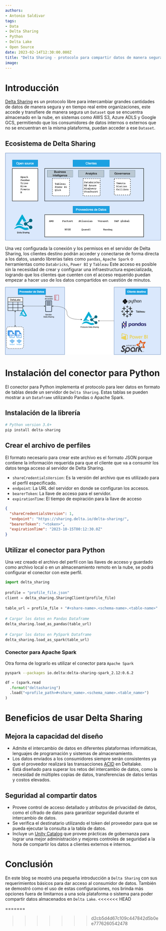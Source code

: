 ```yaml
---
authors:
- Antonio Saldivar
tags:
- Data
- Delta Sharing
- Python
- Delta Lake
- Open Source
date: 2023-02-14T12:30:00.000Z
title: "Delta Sharing - protocolo para compartir datos de manera segura"
image: 
---
```


# Introducción 
[Delta Sharing](https://delta.io/sharing/) es un protocolo libre para intercambiar grandes cantidades de datos de manera segura y en tiempo real entre organizaciones, este accede y transfiere de manera segura un `Dataset` que se encuentra almacenado en la nube, en sistemas como AWS S3, Azure ADLS y Google GCS, permitiendo que los consumidores de datos internos o externos que no se encuentran en la misma plataforma, puedan acceder a ese `Dataset`.

## Ecosistema de Delta Sharing
![](https://raw.githubusercontent.com/ippontech/blog-usa/master/images/2023/02/deltasharing-eco.png)

Una vez configurada la conexión y los permisos en el servidor de Delta Sharing, los clientes destino podrán acceder y conectarse de forma directa a los datos, usando librerías tales como `pandas`, `Apache Spark` o herramientas como `Databricks`, `Power BI` y `Tableau` Este acceso es posible sin la necesidad de crear y configurar una infraestructura especializada, logrando que los clientes que cuenten con el acceso requerido puedan empezar a hacer uso de los datos compartidos en cuestión de minutos.

![](https://raw.githubusercontent.com/ippontech/blog-usa/master/images/2023/02/deltasharing.png)
# Instalación del conector para Python
El conector para Python implementa el protocolo para leer datos en formato de tablas desde un servidor de `Delta Sharing`. Estas tablas se pueden mostrar a un `Dataframe` utilizando  Pandas o Apache Spark.


## Instalación de la librería

```python
# Python version 3.6+
pip install delta-sharing
```

## Crear el archivo de perfiles
El formato necesario para crear este archivo es el formato JSON porque contiene la información requerida para que el cliente que va a consumir los datos tenga acceso al servidor de Delta Sharing.
- `shareCredentialsVersion`: Es la versión del archivo que es utilizado para el perfil especificado.
- `endpoint`: La URL del servidor en donde se configuran los accesos.
- `bearerToken`: La llave de acceso para el servidor.
- `expirationTime`: El tiempo de expiración para la llave de acceso

```json
{
  "shareCredentialsVersion": 1,
  "endpoint": "https://sharing.delta.io/delta-sharing/",
  "bearerToken": "<token>",
  "expirationTime": "2023-10-15T00:12:30.0Z"
}

```
## Utilizar el conector para Python

Una vez creado el archivo del perfil con las llaves de acceso y guardado como archivo local o en un almacenamiento remoto en la nube, se podrá configurar el conector con este perfil.

```python
import delta_sharing

profile = "profile_file.json"
client = delta_sharing.SharingClient(profile_file)

table_url = profile_file + "#<share-name>.<schema-name>.<table-name>"

# Cargar los datos en Pandas Dataframe
delta_sharing.load_as_pandas(table_url)

# Cargar los datos en PySpark Dataframe
delta_sharing.load_as_spark(table_url)

```
### Conector para Apache Spark
Otra forma de lograrlo es utilizar el conector para `Apache Spark`

```bash
pyspark --packages io.delta:delta-sharing-spark_2.12:0.6.2
```

```python
df = (spark.read
  .format("deltasharing")
  .load("<profile_path>#<share_name>.<schema_name>.<table_name>")
)
```

# Beneficios de usar Delta Sharing

## Mejora la capacidad del diseño
- Admite el intercambio de datos en diferentes plataformas informáticas, lenguajes de programación y sistemas de almacenamiento.
- Los datos enviados a los consumidores siempre serán consistentes ya que el proveedor realizará las transacciones [ACID](https://www.databricks.com/glossary/acid-transactions#:~:text=ACID%20is%20an%20acronym%20that,operations%20are%20called%20transactional%20systems.) en Deltalake.
- Está diseñado para superar los retos del intercambio de datos, como la necesidad de múltiples copias de datos, transferencias de datos lentas y costos elevados.

## Seguridad al compartir datos
- Provee control de acceso detallado y atributos de privacidad de datos, como el cifrado de datos para garantizar seguridad durante el intercambio de datos.
- Se verifica el destinatario utilizando el token del proveedor para que se pueda ejecutar la consulta a la tabla de datos.
- Incluye un [Unity Catalog](https://www.databricks.com/product/unity-catalog) que provee prácticas de gobernanza para lograr una mejor administración y mejores controles de seguridad a la hora de compartir los datos a clientes externos e internos.

# Conclusión

En este blog se mostró una pequeña introducción a `Delta Sharing` con sus requerimientos básicos para dar acceso al consumidor de datos. También se demostró como el uso de estas configuraciones, nos brinda más opciones fuera de limitarnos a una sola plataforma o sistema para poder compartir datos almacenados en `Delta Lake`.
<<<<<<< HEAD


=======
>>>>>>> d2cb5d4d67c109c447842d5b0ee7776260542478
